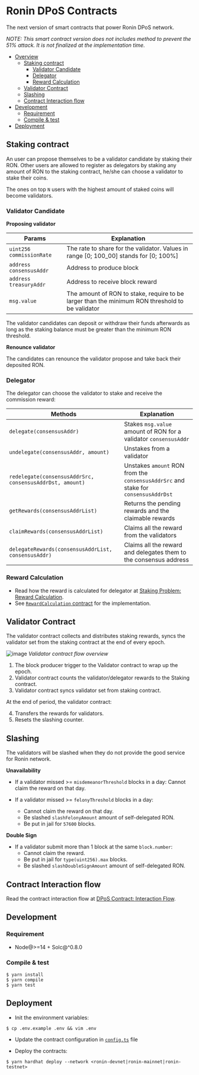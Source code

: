 # Ronin DPoS Contracts

The next version of smart contracts that power Ronin DPoS network.

_NOTE: This smart contract version does not includes method to prevent the 51% attack. It is not finalized at the implementation time._

- [Overview](#ronin-dpos-contracts)
  - [Staking contract](#staking-contract)
    - [Validator Candidate](#validator-candidate)
    - [Delegator](#delegator)
    - [Reward Calculation](#reward-calculation)
  - [Validator Contract](#validator-contract)
  - [Slashing](#slashing)
  - [Contract Interaction flow](#contract-interaction-flow)
- [Development](#development)
  - [Requirement](#requirement)
  - [Compile & test](#compile---test)
- [Deployment](#deployment)

## Staking contract

An user can propose themselves to be a validator candidate by staking their RON. Other users are allowed to register as delegators by staking any amount of RON to the staking contract, he/she can choose a validator to stake their coins.

The ones on top `N` users with the highest amount of staked coins will become validators.

### Validator Candidate

**Proposing validator**

| Params                   | Explanation                                                                                     |
| ------------------------ | ----------------------------------------------------------------------------------------------- |
| `uint256 commissionRate` | The rate to share for the validator. Values in range [0; 100_00] stands for [0; 100%]           |
| `address consensusAddr`  | Address to produce block                                                                        |
| `address treasuryAddr`   | Address to receive block reward                                                                 |
| `msg.value`              | The amount of RON to stake, require to be larger than the minimum RON threshold to be validator |

The validator candidates can deposit or withdraw their funds afterwards as long as the staking balance must be greater than the minimum RON threshold.

**Renounce validator**

The candidates can renounce the validator propose and take back their deposited RON.

### Delegator

The delegator can choose the validator to stake and receive the commission reward:

| Methods                                                   | Explanation                                                                        |
| --------------------------------------------------------- | ---------------------------------------------------------------------------------- |
| `delegate(consensusAddr)`                                 | Stakes `msg.value` amount of RON for a validator `consensusAddr`                   |
| `undelegate(consensusAddr, amount)`                       | Unstakes from a validator                                                          |
| `redelegate(consensusAddrSrc, consensusAddrDst, amount)`  | Unstakes `amount` RON from the `consensusAddrSrc` and stake for `consensusAddrDst` |
| `getRewards(consensusAddrList)`                           | Returns the pending rewards and the claimable rewards                              |
| `claimRewards(consensusAddrList)`                         | Claims all the reward from the validators                                          |
| `delegateRewards(consensusAddrList, consensusAddr)` | Claims all the reward and delegates them to the consensus address                  |

### Reward Calculation

- Read how the reward is calculated for delegator at [Staking Problem: Reward Calculation](https://skymavis.notion.site/Staking-Problem-Reward-Calculation-bd47bbcefde24bbd8e959bee45dfd4a5).
- See [`RewardCalculation` contract](./contracts/staking/RewardCalculation.sol) for the implementation.

## Validator Contract

The validator contract collects and distributes staking rewards, syncs the validator set from the staking contract at the end of every epoch.

![image](./assets/Validator%20Contract%20Overview.drawio.png)
_Validator contract flow overview_

1. The block producer trigger to the Validator contract to wrap up the epoch.
2. Validator contract counts the validator/delegator rewards to the Staking contract.
3. Validator contract syncs validator set from staking contract.

At the end of period, the validator contract:

4. Transfers the rewards for validators.
5. Resets the slashing counter.

## Slashing

The validators will be slashed when they do not provide the good service for Ronin network.

**Unavailability**

- If a validator missed >= `misdemeanorThreshold` blocks in a day: Cannot claim the reward on that day.

- If a validator missed >= `felonyThreshold` blocks in a day:
  - Cannot claim the reward on that day.
  - Be slashed `slashFelonyAmount` amount of self-delegated RON.
  - Be put in jail for `57600` blocks.

**Double Sign**

- If a validator submit more than 1 block at the same `block.number`:
  - Cannot claim the reward.
  - Be put in jail for `type(uint256).max` blocks.
  - Be slashed `slashDoubleSignAmount` amount of self-delegated RON.

## Contract Interaction flow

Read the contract interaction flow at [DPoS Contract: Interaction Flow](https://skymavis.notion.site/DPoS-Contract-Interaction-Flow-3a535cf9048f46f69dd9a45958ad9b85).

## Development

### Requirement

- Node@>=14 + Solc@^0.8.0

### Compile & test

```shell
$ yarn install
$ yarn compile
$ yarn test
```

## Deployment

- Init the environment variables:

```shell
$ cp .env.example .env && vim .env
```

- Update the contract configuration in [`config.ts`](./src/config.ts) file

- Deploy the contracts:

```shell
$ yarn hardhat deploy --network <ronin-devnet|ronin-mainnet|ronin-testnet>
```
